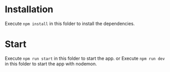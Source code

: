 # Installation

Execute `npm install` in this folder to install the dependencies.

# Start

Execute `npm run start` in this folder to start the app.
or
Execute `npm run dev` in this folder to start the app with nodemon.